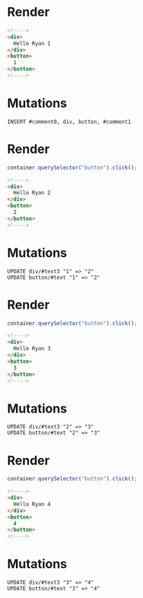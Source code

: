 # Render
```html
<!---->
<div>
  Hello Ryan 1
</div>
<button>
  1
</button>
<!---->
```

# Mutations
```
INSERT #comment0, div, button, #comment1
```

# Render
```js
container.querySelector("button").click();
```
```html
<!---->
<div>
  Hello Ryan 2
</div>
<button>
  2
</button>
<!---->
```

# Mutations
```
UPDATE div/#text3 "1" => "2"
UPDATE button/#text "1" => "2"
```

# Render
```js
container.querySelector("button").click();
```
```html
<!---->
<div>
  Hello Ryan 3
</div>
<button>
  3
</button>
<!---->
```

# Mutations
```
UPDATE div/#text3 "2" => "3"
UPDATE button/#text "2" => "3"
```

# Render
```js
container.querySelector("button").click();
```
```html
<!---->
<div>
  Hello Ryan 4
</div>
<button>
  4
</button>
<!---->
```

# Mutations
```
UPDATE div/#text3 "3" => "4"
UPDATE button/#text "3" => "4"
```
